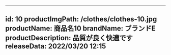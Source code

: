 
---
id: 10
productImgPath: /clothes/clothes-10.jpg
productName: 商品名10
brandName: ブランドE
productDescription: 品質が良く快適です
releaseData: 2022/03/20 12:15
---
  